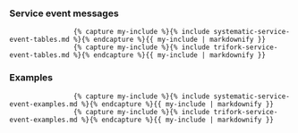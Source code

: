 ### Service event messages

                    {% capture my-include %}{% include systematic-service-event-tables.md %}{% endcapture %}{{ my-include | markdownify }}
                    {% capture my-include %}{% include trifork-service-event-tables.md %}{% endcapture %}{{ my-include | markdownify }}

### Examples
                    {% capture my-include %}{% include systematic-service-event-examples.md %}{% endcapture %}{{ my-include | markdownify }}
                    {% capture my-include %}{% include trifork-service-event-examples.md %}{% endcapture %}{{ my-include | markdownify }}

